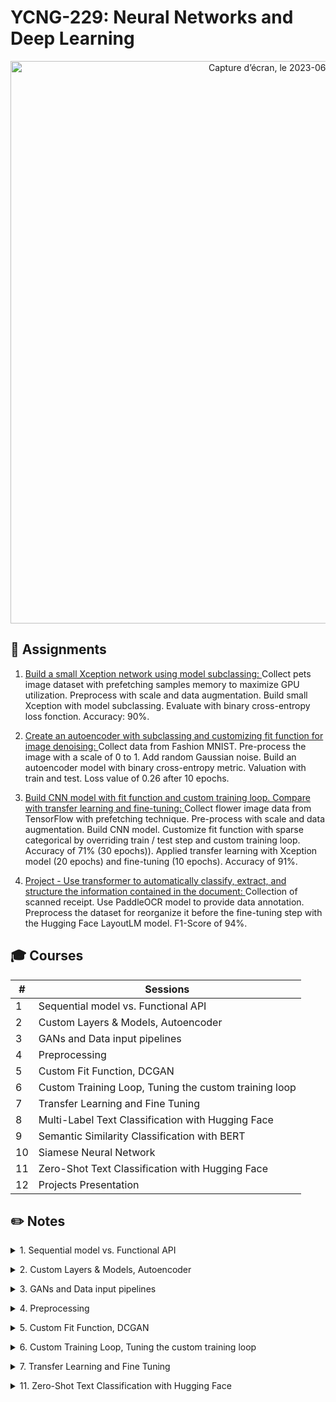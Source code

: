 # YCNG-229: Neural Networks and Deep Learning

<p align="center">
<img width="900" alt="Capture d’écran, le 2023-06-05 à 13 25 57" src="https://github.com/MNLepage08/YCBS-255/assets/113123425/fb358716-3d9f-479a-9e98-599cb3c09692">

## :rocket: Assignments

1. [Build a small Xception network using model subclassing: ](https://github.com/MNLepage08/YCNG-229/blob/main/Small_Xception.ipynb)Collect pets image dataset with prefetching samples memory to maximize GPU utilization. Preprocess with scale and data augmentation. Build small Xception with model subclassing. Evaluate with binary cross-entropy loss fonction. Accuracy: 90%.<p>
  
2. [Create an autoencoder with subclassing and customizing fit function for image denoising: ](https://github.com/MNLepage08/YCNG-229/blob/main/Denoising_AutoEncoder.ipynb)Collect data from Fashion MNIST. Pre-process the image with a scale of 0 to 1. Add random Gaussian noise. Build an autoencoder model with binary cross-entropy metric. Valuation with train and test. Loss value of 0.26 after 10 epochs.<p>
  
3. [Build CNN model with fit function and custom training loop. Compare with transfer learning and fine-tuning: ](https://github.com/MNLepage08/YCNG-229/blob/main/Assignments_3_MNL.ipynb)Collect flower image data from TensorFlow with prefetching technique. Pre-process with scale and data augmentation. Build CNN model. Customize fit function with sparse categorical by overriding train / test step and custom training loop. Accuracy of 71% (30 epochs)). Applied transfer learning with Xception model (20 epochs) and fine-tuning (10 epochs). Accuracy of 91%.<p>
  
4. [Project - Use transformer to automatically classify, extract, and structure the information contained in the document: ](https://github.com/MNLepage08/Project-Report/blob/main/Project%20-%20MNL.pdf)Collection of scanned receipt. Use PaddleOCR model to provide data annotation. Preprocess the dataset for reorganize it before the fine-tuning step with the Hugging Face LayoutLM model. F1-Score of 94%. 

  
## :mortar_board: Courses

| # | Sessions |
| --- | --- |
| 1 | Sequential model vs. Functional API |
| 2 | Custom Layers & Models, Autoencoder |  
| 3 | GANs and Data input pipelines |
| 4 | Preprocessing |
| 5 | Custom Fit Function, DCGAN |
| 6 | Custom Training Loop, Tuning the custom training loop |
| 7 | Transfer Learning and Fine Tuning |
| 8 | Multi-Label Text Classification with Hugging Face |
| 9 | Semantic Similarity Classification with BERT |
| 10 | Siamese Neural Network |
| 11 | Zero-Shot Text Classification with Hugging Face |
| 12 | Projects Presentation |

  
## :pencil2: Notes

<details close>
<summary>1. Sequential model vs. Functional API<p></summary>
  
* [Understanding Sequential vs. Functional API in Keras](https://www.analyticsvidhya.com/blog/2021/07/understanding-sequential-vs-functional-api-in-keras/)<p>
  
* [Sequential: ](https://keras.io/guides/sequential_model/)Create layer-by-layer. Very simple and easy to use. Sharing of layers or branching of layers is not allowed. You can’t have multiple inputs or outputs. Essentially used when each layer has exactly one input tensor and one output tensor.<p>
  
* A sequential model is not appropriate when: Your model has multiple inputs or multiple outputs. Any of our layers has multiple inputs or multiple outputs. You need to do layer sharing. You want non-linear topology (e.g. a residual connection, a multi-branch model).<p>
  
* 2 applications that we can use sequential model: Feature extraction with a sequential model and Transfer learning with a sequential model.<p>
  
* [Feature extraction: ](https://pyimagesearch.com/2019/05/27/keras-feature-extraction-on-large-datasets-with-deep-learning/)Use Keras for feature extraction on image datasets too big to fit in memory. Can use numerical data also. [Other article](https://www.tutorialspoint.com/how-can-keras-be-used-for-feature-extraction-using-a-sequential-model-using-python)<p>
  
* [Transfert Learning: ](https://pyimagesearch.com/2019/05/20/transfer-learning-with-keras-and-deep-learning/) Consists of freezing the bottom layers in a model and only training the top layers. Blueprint 1: stacking a pre-trained model and some freshly initialized classification layers. Blueprint 2: freezing all layers except the last one.<p>
  
* [Functional API: ](https://keras.io/guides/functional_api/)More flexible than the sequential. Can handle models with non-linear topology, shared layers, and even multiple inputs or outputs, Directed Acyclic Graph (DAG) of layers. Model can be nested: a model can contain sub-models (since a model is just like a layer). Models with multiple inputs and outputs. (we need concatenation).

</details>
  
<details close>
<summary>2. Custom Layers & Models, Autoencoder<p></summary>

* [Dense Layer: ]([https://keras.io/guides/making_new_layers_and_models_via_subclassing/](https://machinelearningknowledge.ai/keras-dense-layer-explained-for-beginners/))Lambda layers are simple layers in TensorFlow that can be used to create some custom activation functions. But lambda layers have many limitations, especially when it comes to training these layers. So, the idea is to create custom layers that are trainable, using the inheritable Keras layers in TensorFlow — with a special focus on Dense layers.<p>
  
* <img width="340" align="right" alt="Capture d’écran, le 2023-06-04 à 14 27 16" src="https://github.com/MNLepage08/MNLepage08/assets/113123425/86450498-ba6a-4611-9942-0d3bf668a594">[A layer is a class](https://towardsdatascience.com/creating-and-training-custom-layers-in-tensorflow-2-6382292f48c2) that receives some parameters, passes them through state and computations, and passes out an output, as required by the neural network (Y = (w*X+c)). Every model architecture contains multiple layers, be it a Sequential or a Functional API. <p>**Use case as example:** You want to develop a machine translation (LSTM seq to seq), we need to use a mechanism which called attention (ex: we might pay attention to understand some particulars caps in the phrase to understand the context). No attention layer in keras and needs custom layer.<p>
  
* [Custom Layers: ](https://keras.io/guides/making_new_layers_and_models_via_subclassing/)The most recommended way to create your own customized layer is extending the tf.keras.Layer and implement: **Init:** specifies all input-independent initialization (ex:  number of units in my dense layer). **Call:** specifies the computation done buy the layer (Y = (w*X+c)). **Build:** creates the weights (states) of the layer (this is just a style convention since you can create weights in init as well).<p>
  
* The Layer class: the combination of state (weights) and some computation. Layers can have non-trainable weights. Best practice: deferring weight creation until the shape of the inputs is known. Layers are recursively composable. The add_loss() method. You can optionally enable serialization on your layers. Privileged training argument in the call() method.<p>
  
* Layer class: to define inner computation blocks. Model class: to define the object that we will train. (model class is compose of layer class).<p>
  
* Example: In a ResNet50 model, we would have several ResNet blocks subclassing Layer, and a single Model encompassing the entire ResNet50 network. The model class has the same API as Layer, with the following differences: It exposes built-in training, evaluation, and prediction loops (model.fit(), model.evaluate(), model.predict()) It exposes the list of its inner layers, via the model.layers property. It exposes saving and serialization APIs.<p>
  
* [Introduction aux encodeurs automatiques](https://www.tensorflow.org/tutorials/generative/autoencoder?hl=fr#define_a_convolutional_autoencoder)<p>
  
* [Convolutional autoencoder for image denoising](https://keras.io/examples/vision/autoencoder/)<p>
  
* [Transformer Library (NLP, Computer Vision, Tool Pipeline)](https://huggingface.co/)<p>
 
</details>
  
<details close>
<summary>3. GANs and Data input pipelines<p></summary>

* [GANs with Keras and TensorFlow: ](https://pyimagesearch.com/2020/11/16/gans-with-keras-and-tensorflow/)In GANs, two models are trained simultaneously (adversarial process): **Generator:** learns to create images that look real (the artist). **Discriminator:** learns to tell real images apart from fakes (the art critic)<p>
  
* <img width="306" align="right" alt="Capture d’écran, le 2023-06-04 à 16 28 42" src="https://github.com/MNLepage08/YCNG-229/assets/113123425/cf148f94-e254-4e2e-ac8e-81c0548720ab">GANs are usually trained using the following steps.<p>At first the generator is doing a poor job though it progressively becomes better at creating images that look real, while the discriminator becomes better at telling them apart. It reaches to the point where the discriminator is no longer able to spot the difference between the images.<p>
  
* [Generative Adversarial Networks](https://arxiv.org/abs/1406.2661)<p>
  
* [How to Develop a GAN for Generating MNIST Handwritten Digits:](https://machinelearningmastery.com/how-to-develop-a-generative-adversarial-network-for-an-mnist-handwritten-digits-from-scratch-in-keras/)<p>
  
* [Generative Adversarial Network (GAN) using Keras](https://medium.datadriveninvestor.com/generative-adversarial-network-gan-using-keras-ce1c05cfdfd3)<p>
  
* [Data input pipelines: ](https://www.tensorflow.org/guide/data?hl=fr#using_tfdata_with_tfkeras)The tf.data API enables us to build complex input pipelines from simple, reusable pieces. **Example 1. Image model:** aggregate data from files in a distributed file system, apply random perturbations to each image, merge randomly selected images into a batch for training. **Example 2. Text model:** extracting symbols from raw text data, converting them to embedding identifiers with a lookup table, batching together sequences of different lengths.<p>
  
* The tf.data API makes it possible to handle large amounts of data, read from different data formats, and perform complex transformations. The tf.data API introduces a tf.data.Dataset abstraction representing a sequence of elements, in which each element consists of one or more components. **Example:** In an image pipeline, an element might be a single training example, with a pair of tensor components representing the image and its label.<p>
  
* There are two distinct ways to create a dataset: A data source constructs a Dataset from data stored in memory or in one or more files. A data transformation constructs a dataset from one or more tf.data.Dataset objects.<p>
  
* Once you have a Dataset object, you can transform it into a new Dataset by chaining method calls on the tf.data.Dataset object. **Example:**  Apply per-element transformations such as Dataset.map. Apply multi-element transformations such as Dataset.batch.<p>
  
* **Reading input data:** NumPy arrays, Python generators, TFRecord Data, Text Data, CSV Data, Set of files.<p>
  
* **Batching dataset elements:** equivalent to update the weights or the gradients. Pass the entire dataset.<p>
  
* **Processing multiple epochs:** The simple way to iterate over a dataset un multiple epochs is to use the Dataset.repeat() transformation. Dataset.batch applied after Dataset.repeat will yield batches that straddle epoch boundaries.<p>
  
* **Randomly shuffling input data:** The Dataset.shuffle() transformation maintains a fixed-size buffer and choses the next element uniformly at random from that buffer.<p>
  
* **Preprocessing data:** When training a neural network on real-world image data, it is often necessary to convert images of different sizes to a common size, so they may be batched into a fixed size. Dataset.cache: keep the data in memory after they’re loaded off disk during the first epoch. This will ensure the dataset does not become a bottleneck while training your model. If your dataset is too large to fit into memory, you can also use this method to create a performant on-disk cache. Dataset.prefetch: overlaps data preprocessing and model execution while training. Tf.data.AUTOTUNE, the best value of buffer size for you. Train_flag = false, don’t need shuffle the validation set.<p>
  
* [Classement des images](https://www.tensorflow.org/tutorials/images/classification?hl=fr)<p>
  
* [Simple MNIST convnet](https://keras.io/examples/vision/mnist_convnet/)<p>
  
</details>

<details close>
<summary>4. Preprocessing<p></summary>
  
* [Asynchronous vs. Synchronous: ](http://www.cse.unsw.edu.au/~billw/mldict.html)When a neural network is viewed as a collection of connected computation devices, the question arises whether the nodes/devices share a common clock, so that they all perform their computations (‘fire’) as the same time (i.e. synchronously - where the gradients from the workers are aggreged and then applied all at once) or whether they fire at different times, e.g. they may fire equally often on average, but in a random sequence (i.e. asynchronously - where workers apply the gradients without waiting for others).<p>
  
* [Working with preprocessing layers](https://keras.io/guides/preprocessing_layers/)<p>
  
* [Text classification from scratch: ](https://keras.io/examples/nlp/text_classification_from_scratch/)Data Extract & Transform. Two options to vectorize the data: **Option 1:** Make it part of the model. With this option, preprocessing will happen on device, synchronously with the rest of the model execution, meaning that it will benefit from GPU acceleration. If you are training on GPU, this is the best option for all image preprocessing and data augmentation layers. **Option 2:** Apply it to the tf.Dataset, so as to obtain a dataset that yields batches of preprocessed data. With this option, the preprocessing will happen on a CPU, asynchronously, and will be buffered before going into the model. This is the best option for TextVectorization, and all structured data preprocessing layers. It can also be a good option if you are training on the CPU and you use image preprocessing layers.<p>
  
* The TextVectorization layer can only be executed on a CPU, as it mostly a dictionary lookup operation. Therefore, if you are training your model on GPU, you should put the TextVectorization layer in the td.data.pipeline to get the best performance.<p>
  
* Benefits of doing preprocessing inside the model at inference time: Even if we go with option 2, we may later want to export an inference-only end-to-end model that will include the preprocessing layers. The key benefit to doing this is that it makes the model portable. When all data preprocessing is part of the model, everyone can load and use the model without having to be aware of how each feature is expected to be encoded and normalized. The model will be able to process raw data as it is.<p>
  
* How to make it an end-to-end model? Given that we initially put the preprocessing layer in the tf.data pipeline, we can export an inference model that packages the preprocessing. This model is capable of processing raw strings. The solution is to instantiate a new model that chains the preprocessing layers and the training model.<p>
  
* [Image classification from scratch: ](https://keras.io/examples/vision/image_classification_from_scratch/)Create Dataset & Data Augmentation. Two options to preprocess the data: **Option 1:** Make it part of the model. **Option 2:** apply it to the dataset.
  
</details>
  
  
<details close>
<summary>5. Custom Fit Function, DCGAN<p></summary>

* [Customize fit(): ](https://keras.io/guides/customizing_what_happens_in_fit/)We should override the training_step function of the model class. This is the function that is called by fit() for every batch of data. We. Will then be able to call fit() as usual and it will be running our own learning algorithm.<p>

* [tf.GratientTape: ](https://www.tensorflow.org/api_docs/python/tf/GradientTape)Metrics remarks - Each metrics in Keras has three main methods: **Update_state:** it uses the targets y_true and the model predictions y_pred to update the state variables. **Result:** it uses the state variables to compute the final results. **Reset_state:** it reinitializes the state of the metric (each epoc).<p>
  
* Lower level: We can skip passing loss function or metrics in compile().<p>
  
* [Support sample_weight and class_weight:](https://keras.io/guides/training_with_built_in_methods/#sample-weights) Unpack sample_weight from the data argument. Pass it to compiled_loss and compiled_metrics. Class weights and Sample weights have different objectives in Keras but both are used for decreasing the training loss of an artificial neural network.<p>
  
* **Scenarios where we usually use class weights:** When the data contains an imbalanced number of classes. When some classes need more attention in some scenarios even with a balanced data set. When we consider the F1 score as a more important metric than Accuracy.<p>
  
* **Scenarios where we usually use sample weights:** When some samples need more attention according to time and characteristics. When we believe that giving priority to the latest or oldest samples may increase the accuracy of the model. When the model is required to adapt quickly to data generated at the latest time period. When we believe that the real information in training data is segregated only to a fewer number of samples.<p>
  
* [TF dataset does not support class rate and need implemented the get_sample_weight function](https://www.tensorflow.org/tutorials/structured_data/imbalanced_data?hl=fr#oversampling)<p>

* [DCGAN to generate face images](https://keras.io/examples/generative/dcgan_overriding_train_step/)

</details>
  
  
<details close>
<summary>6. Custom Training Loop, Tuning the custom training loop<p></summary>
  
* [Getting started with KerasTurner: ](https://keras.io/guides/keras_tuner/getting_started/#keep-keras-code-separate)Define sesarch space ([Optuna: ](https://optuna.org)An open source hyperparameter optimization framework to automate hyperparameter search.), Search start (RandomSearch, BayesOptimization, Hyperband, SklearnTuner), Query results, Retrain model.<p>
  
* **Tune model training:** **Build:** creates a keras model using the hyperparameters and returns it. **Fit:** accepts the model returned by HyperModel.build(), hp and all the arguments passed to search().<p>
  
* **Tune data preprocessing:** To tune data preprocessing, we just add an additional step in HyperModel.fit(), where we can access the dataset from the arguments.<p>

* **Specify the tuning objective:** Built-in metric as the objective. Custom metric as the objective.<p>
  
* [Tuning the custom training loop: ](https://keras.io/guides/keras_tuner/custom_tuner/)We will subclass the HyperModel class and write a custom training loop by overriding HyperModel.fit().<p>
  
* [Automatic Hyperparameter Optimization with keras tuner](https://blog.paperspace.com/hyperparameter-optimization-with-keras-tuner/)<p>
  
</details>
  
  
<details close>
<summary>7. Transfer Learning and Fine Tuning<p></summary>

* [Transfer Learning & Fine Tuning: ](https://keras.io/guides/transfer_learning/)Transfer learning consists of taking features learned on one problem, and leveraging them on a new, similar problem. It is usually done for tasks where our dataset has too little data to train a full-scale model from scratch.<p>
  1. Take layers from a previously trained model.
  2. Freeze them, so as to avoid destroying any of the information they contain during future training rounds.
  3. Add some new, trainable layers on top of the frozen layers. They will learn to turn the old features into predictions on a new dataset.
  4. Train the new layers on our dataset.

* One last, optional step, is fine-tuning, which consists of unfreezing the entire or part of the model we obtained above, and re-training it on the new data with a very low learning rate. This can potentially achieve meaningful improvements, by incrementally adapting the pretrained features to the new data. It can also potentially lead to quick overfitting.

* Note that an alternative, more lightweight workflow could also be:<p>
  1. Instantiate a base model and load pre-trained weights into it.
  2. Run the new dataset through it and record the output of one (or several) layers from the base model. This is called feature extraction.
  3. Use that output as input data for a new, smaller model.
 
* **Fine-tuning:** Once our model has converged on the new data, we can try to unfreeze all or part of the base model and retrain the whole model end-to-end with a very low learning rate.<p>

  It is critical to only do this step after the model with frozen layers has been trained to convergence. If we mix randomly-initialized trainable layers with trainable layers that hold pre-trained features, the randomly-initialized layers will cause very large gradient updates during training, which will destroy our pre-trained features.<p>
  
  It is also critical to use a very low learning rate at this stage, because we are training a much larger model than in the first round of training, on a dataset that is typically very small. As a result, we are at risk of overfitting very quickly if we apply large weight updates.<p>
  
  When we unfreeze a model that contains BatchNormalization layers to do fine-tuning, we should keep the BatchNormalization layers in inference mode by passing training=False when calling the base model. 
  Otherwise, the updates applied to the non-trainable weights will destroy what the model has learned.

* **Based Recommendation:** System which suggest you some prodicts based on your preference. 3 main categories:
  1. content base: we build a profile of either users or items or mix of them.
  2. collaborative filtering: take a user engaement with the system. Ex: video that user click on.
  3. hybrid (mix of content and collaborative).

* **Ex:** Base of a image, show me the 10 most similar sandals. Use transfer learning (Xception) and pass the entire dataset into this network and extract the the embedded visual features. Preprocessing for scale. Use TSNE algorithm for visualize dimensional data. 3 ways to generate recommendataions: cosine similarity, nearest neighbors (don't need pairwise comparaison - more fast), or use approximate nearest neighbors - recommendation system at scale - pretty fast ([annoy](https://github.com/spotify/annoy), [NMSLIB](https://github.com/nmslib/nmslib), [faiss](https://github.com/facebookresearch/faiss))


  
  
</details>


<details close>
<summary>11. Zero-Shot Text Classification with Hugging Face <p></summary>

* Zero-shot Learning is a setup in which a model can learn to recognize things that it hasn’t explicitly seen before in training. This is exactly how zero shot classification works. We have a pre trained model (eg. a language model) which serves as the knowledge base since it has been trained on a huge amount of text from many websites. For any type of task, we give relevant class descriptors and let the model infer what the task actually is.
  
* There are different zero-shot learning approaches, but a commonality is that auxiliary information such as textual descriptions are used or encoded during the training process instead of explicit labels. Needless to say, the more labelled data we provide, the better the results would be. And sometimes, zero-shot learning doesn’t work very well. If we have a few samples of labelled data but not enough for fine tuning, few shots is the way to go. Zero shot and few shot learning methods are reducing the reliance on annotated data. The GPT-2 and GPT-3,GPT-4 models have shown remarkable results to prove this.
  
* [Understanding Zero-Shot Learning](https://towardsdatascience.com/understanding-zero-shot-learning-making-ml-more-human-4653ac35ccab)
  
* [Zero and Few Shot Learning](https://towardsdatascience.com/zero-and-few-shot-learning-c08e145dc4ed)

* [Understanding Contrastive Learning](https://towardsdatascience.com/understanding-contrastive-learning-d5b19fd96607)
  
* [Pre-trained model](https://huggingface.co/MoritzLaurer/DeBERTa-v3-large-mnli-fever-anli-ling-wanli)
  
* [Zero-Shot Learning in Modern NLP](https://joeddav.github.io/blog/2020/05/29/ZSL.html)
  
</details>
